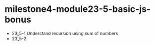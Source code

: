 # milestone4-module23-5-basic-js-bonus

- 23_5-1 Understand recursion using sum of numbers
- 23_5-2
